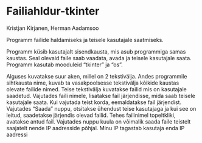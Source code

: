 # Failiahldur-tkinter
Kristjan Kirjanen, Herman Aadamsoo

Programm failide haldamiseks ja teisele kasutajale saatmiseks.

Programm küsib kasutajalt sisendkausta, mis asub programmiga samas
kaustas. Seal olevaid faile saab vaadata, avada ja teisele kasutajale
saata. Programm kasutab mooduleid “tkinter” ja “os”.

Alguses kuvatakse suur aken, millel on 2 tekstivälja. Andes programmile
sihtkausta nime, kuvab ta vasakpoolsesse tekstivälja kõikide kaustas
olevate failide nimed.
Teise tekstivälja kuvatakse failid mis on kasutajale saadetud.
Vajutades faili nimele, lisatakse fail järjendisse, mida saab teisele
kasutajale saata. Kui vajutada teist korda, eemaldatakse fail järjendist.
Vajutades “Saada” nuppu, otsitakse ühendust teise kasutajaga ja kui see
on leitud, saadetakse järjendis olevad failid.
Tehes failinimel topeltkliki, avatakse antud fail.
Vajutades nuppu kuula on võimalik saada faile teistelt saajatelt nende IP aadresside põhjal.
Minu IP tagastab kasutaja enda IP aadressi
